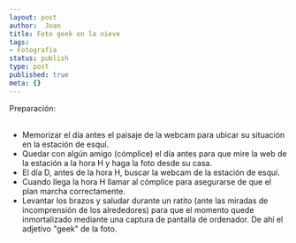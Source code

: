 ```yaml
---
layout: post
author:  Joan
title: Foto geek en la nieve
tags:
- Fotografía
status: publish
type: post
published: true
meta: {}
---
```

<a href="http://www.flickr.com/photos/lerion/2355390673/" title="photo sharing"><img src="http://farm3.static.flickr.com/2236/2355390673_e36a7c7de8.jpg" class="flickr-photo" alt="" /></a>
<br />
Preparación:<br />
<br />
- Memorizar el día antes el paisaje de la webcam para ubicar su situación en la estación de esquí.<br />
- Quedar con algún amigo (cómplice) el día antes para que mire la web de la estación a la hora H y haga la foto desde su casa.<br />
- El día D, antes de la hora H, buscar la webcam de la estación de esquí.<br />
- Cuando llega la hora H llamar al cómplice para asegurarse de que el plan marcha correctamente.<br />
- Levantar los brazos y saludar durante un ratito (ante las miradas de incomprensión de los alrededores) para que el momento quede inmortalizado mediante una captura de pantalla de ordenador. De ahí el adjetivo "geek" de la foto.
